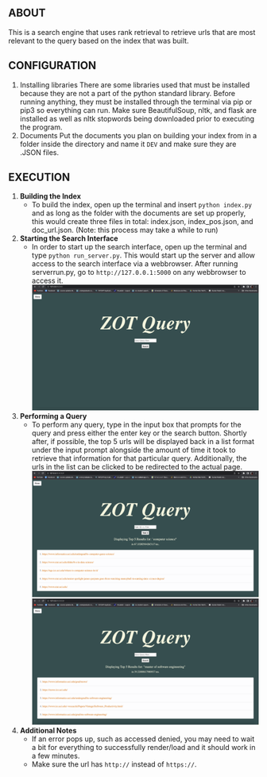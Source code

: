 ## ABOUT

This is a search engine that uses rank retrieval to retrieve urls that are most relevant to the query based on the index that was built.

## CONFIGURATION

1. Installing libraries
   There are some libraries used that must be installed because they are not a part of the python standard library. Before running anything, they must be installed through the terminal via pip or pip3 so everything can run. Make sure BeautifulSoup, nltk, and flask are installed as well as nltk stopwords being downloaded prior to executing the program.
2. Documents
   Put the documents you plan on building your index from in a folder inside the directory and name it `DEV` and make sure they are .JSON files.

## EXECUTION

1. **Building the Index**
    - To build the index, open up the terminal and insert `python index.py` and as long as the folder with the documents are set up properly, this would create three files in total: index.json, index_pos.json, and doc_url.json. (Note: this process may take a while to run)
2. **Starting the Search Interface**
   - In order to start up the search interface, open up the terminal and type `python run_server.py`. This would start up the server and allow access to the search interface via a webbrowser. After running serverrun.py, go to `http://127.0.0.1:5000` on any webbrowser to access it.
   ![](img/search_engine.png)
3. **Performing a Query**
   - To perform any query, type in the input box that prompts for the query and press either the enter key or the search button. Shortly after, if possible, the top 5 urls will be displayed back in a list format under the input prompt alongside the amount of time it took to retrieve that information for that particular query. Additionally, the urls in the list can be clicked to be redirected to the actual page.
   ![](img/query1.png)
   ![](img/query2.png)
4. **Additional Notes**
    - If an error pops up, such as accessed denied, you may need to wait a bit for everything to successfully render/load and it should work in a few minutes.
    - Make sure the url has `http://` instead of `https://`.

